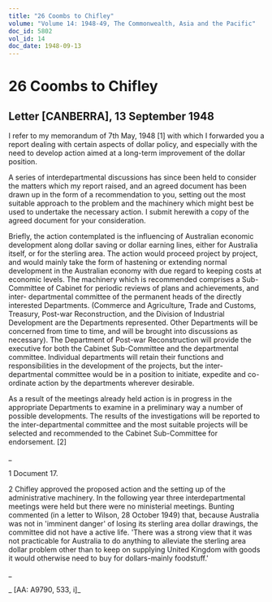 ```yaml
---
title: "26 Coombs to Chifley"
volume: "Volume 14: 1948-49, The Commonwealth, Asia and the Pacific"
doc_id: 5802
vol_id: 14
doc_date: 1948-09-13
---
```


# 26 Coombs to Chifley

## Letter [CANBERRA], 13 September 1948

I refer to my memorandum of 7th May, 1948 [1] with which I forwarded you a report dealing with certain aspects of dollar policy, and especially with the need to develop action aimed at a long-term improvement of the dollar position.

A series of interdepartmental discussions has since been held to consider the matters which my report raised, and an agreed document has been drawn up in the form of a recommendation to you, setting out the most suitable approach to the problem and the machinery which might best be used to undertake the necessary action. I submit herewith a copy of the agreed document for your consideration.

Briefly, the action contemplated is the influencing of Australian economic development along dollar saving or dollar earning lines, either for Australia itself, or for the sterling area. The action would proceed project by project, and would mainly take the form of hastening or extending normal development in the Australian economy with due regard to keeping costs at economic levels. The machinery which is recommended comprises a Sub-Committee of Cabinet for periodic reviews of plans and achievements, and inter- departmental committee of the permanent heads of the directly interested Departments. (Commerce and Agriculture, Trade and Customs, Treasury, Post-war Reconstruction, and the Division of Industrial Development are the Departments represented. Other Departments will be concerned from time to time, and will be brought into discussions as necessary). The Department of Post-war Reconstruction will provide the executive for both the Cabinet Sub-Committee and the departmental committee. Individual departments will retain their functions and responsibilities in the development of the projects, but the inter-departmental committee would be in a position to initiate, expedite and co- ordinate action by the departments wherever desirable.

As a result of the meetings already held action is in progress in the appropriate Departments to examine in a preliminary way a number of possible developments. The results of the investigations will be reported to the inter-departmental committee and the most suitable projects will be selected and recommended to the Cabinet Sub-Committee for endorsement. [2]

_

1 Document 17.

2 Chifley approved the proposed action and the setting up of the administrative machinery. In the following year three interdepartmental meetings were held but there were no ministerial meetings. Bunting commented (in a letter to Wilson, 28 October 1949) that, because Australia was not in 'imminent danger' of losing its sterling area dollar drawings, the committee did not have a active life. 'There was a strong view that it was not practicable for Australia to do anything to alleviate the sterling area dollar problem other than to keep on supplying United Kingdom with goods it would otherwise need to buy for dollars-mainly foodstuff.'

_

_ [AA: A9790, 533, i]_
